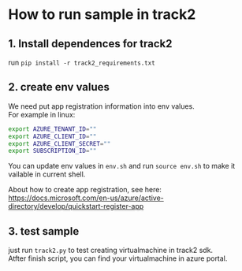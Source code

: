 # How to run sample in track2

## 1. Install dependences for track2
run `pip install -r track2_requirements.txt`

## 2. create env values
We need put app registration information into env values.   
For example in linux:
```bash
export AZURE_TENANT_ID=""
export AZURE_CLIENT_ID=""
export AZURE_CLIENT_SECRET=""
export SUBSCRIPTION_ID=""
```

You can update env values in `env.sh` and run `source env.sh` to make it vailable in current shell.

About how to create app registration, see here: https://docs.microsoft.com/en-us/azure/active-directory/develop/quickstart-register-app

## 3. test sample
just run `track2.py` to test creating virtualmachine in track2 sdk.   
Atfter finish script, you can find your virtualmachine in azure portal.
